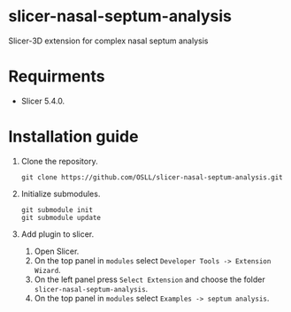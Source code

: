 # slicer-nasal-septum-analysis
Slicer-3D extension for complex nasal septum analysis

# Requirments
- Slicer 5.4.0.

# Installation guide
1. Clone the repository.
   ```
   git clone https://github.com/OSLL/slicer-nasal-septum-analysis.git
   ```

2. Initialize submodules.
   ```
   git submodule init
   git submodule update
   ```

3. Add plugin to slicer.
   1. Open Slicer.
   2. On the top panel in `modules` select `Developer Tools -> Extension Wizard`.
   3. On the left panel press `Select Extension` and choose the folder `slicer-nasal-septum-analysis`.
   4. On the top panel in `modules`  select `Examples -> septum analysis`.
   